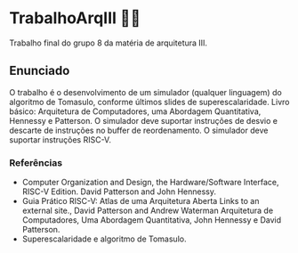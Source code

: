 # TrabalhoArqIII 👨‍💻
Trabalho final do grupo 8 da matéria de arquitetura III. 

## Enunciado
O trabalho é o desenvolvimento de um simulador (qualquer linguagem) do algoritmo de Tomasulo, conforme últimos slides de superescalaridade. Livro básico: Arquitetura de Computadores, uma Abordagem Quantitativa, Hennessy e Patterson. O simulador deve suportar instruções de desvio e descarte de instruções no buffer de reordenamento. O simulador deve suportar instruções RISC-V. 

### Referências
 - Computer Organization and Design, the Hardware/Software Interface, RISC-V Edition. David Patterson and John Hennessy.
 - Guia Prático RISC-V: Atlas de uma Arquitetura Aberta Links to an external site., David Patterson and Andrew Waterman Arquitetura de Computadores, Uma Abordagem Quantitativa, John Hennessy e David Patterson.
 - Superescalaridade e algoritmo de Tomasulo.
